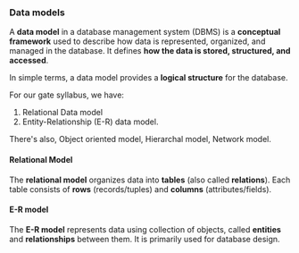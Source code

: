 ### Data models
A **data model** in a database management system (DBMS) is a **conceptual framework** used to describe how data is represented, organized, and managed in the database. It defines **how the data is stored, structured, and accessed**.

In simple terms, a data model provides a **logical structure** for the database.

For our gate syllabus, we have: 
1. Relational Data model
2. Entity-Relationship (E-R) data model. 

There's also, Object oriented model, Hierarchal model, Network model. 

#### Relational Model
The **relational model** organizes data into **tables** (also called **relations**). Each table consists of **rows** (records/tuples) and **columns** (attributes/fields).

#### E-R model
The **E-R model** represents data using collection of objects, called **entities** and **relationships** between them. It is primarily used for database design.